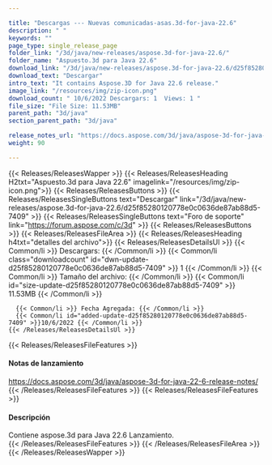 ```yaml
---

title: "Descargas --- Nuevas comunicadas-asas.3d-for-java-22.6"
description: " "
keywords: ""
page_type: single_release_page
folder_link: "/3d/java/new-releases/aspose.3d-for-java-22.6/"
folder_name: "Aspuesto.3d para Java 22.6"
download_link: "/3d/java/new-releases/aspose.3d-for-java-22.6/d25f85280120778e0c0636de87ab88d5-7409"
download_text: "Descargar"
intro_text: "It contains Aspose.3D for Java 22.6 release."
image_link: "/resources/img/zip-icon.png"
download_count: " 10/6/2022 Descargars: 1  Views: 1 "
file_size: "File Size: 11.53MB"
parent_path: "3d/java"
section_parent_path: "3d/java"

release_notes_url: "https://docs.aspose.com/3d/java/aspose-3d-for-java-22-6-release-notes/"
weight: 90

---
```


{{< Releases/ReleasesWapper >}}
  {{< Releases/ReleasesHeading H2txt="Aspuesto.3d para Java 22.6" imagelink="/resources/img/zip-icon.png">}}
  {{< Releases/ReleasesButtons >}}
    {{< Releases/ReleasesSingleButtons text="Descargar" link="/3d/java/new-releases/aspose.3d-for-java-22.6/d25f85280120778e0c0636de87ab88d5-7409" >}}
    {{< Releases/ReleasesSingleButtons text="Foro de soporte" link="https://forum.aspose.com/c/3d" >}}
  {{< Releases/ReleasesButtons >}}
  {{< Releases/ReleasesFileArea >}}
    {{< Releases/ReleasesHeading h4txt="detalles del archivo">}}
    {{< Releases/ReleasesDetailsUl >}}
      {{< Common/li >}} Descargars: {{< /Common/li >}}
      {{< Common/li class="downloadcount" id="dwn-update-d25f85280120778e0c0636de87ab88d5-7409" >}} 1 {{< /Common/li >}}
      {{< Common/li >}} Tamaño del archivo: {{< /Common/li >}}
      {{< Common/li id="size-update-d25f85280120778e0c0636de87ab88d5-7409" >}} 11.53MB {{< /Common/li >}}

      {{< Common/li >}} Fecha Agregada: {{< /Common/li >}}
      {{< Common/li id="added-update-d25f85280120778e0c0636de87ab88d5-7409" >}}10/6/2022 {{< /Common/li >}}
    {{< /Releases/ReleasesDetailsUl >}}

  {{< Releases/ReleasesFileFeatures >}}
      <h4>Notas de lanzamiento</h4><div><a href='https://docs.aspose.com/3d/java/aspose-3d-for-java-22-6-release-notes/'>https://docs.aspose.com/3d/java/aspose-3d-for-java-22-6-release-notes/</a></div>
  {{< /Releases/ReleasesFileFeatures >}}
  {{< Releases/ReleasesFileFeatures >}}
      <h4>Descripción</h4><div class="HTMLDescription">Contiene aspose.3d para Java 22.6 Lanzamiento.</div>
  {{< /Releases/ReleasesFileFeatures >}}
 {{< /Releases/ReleasesFileArea >}}
{{< /Releases/ReleasesWapper >}}


